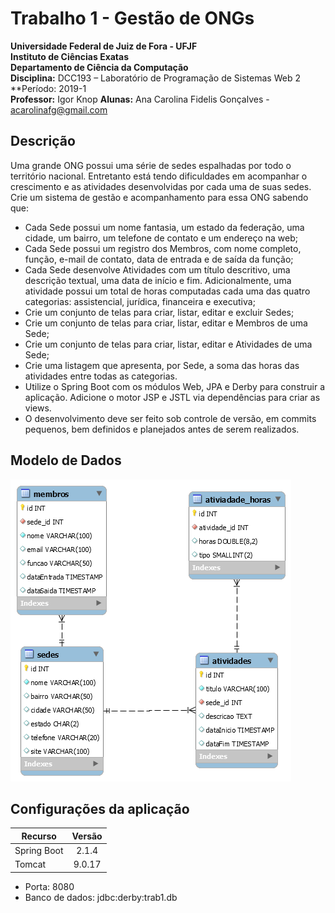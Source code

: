 # Trabalho 1 - Gestão de ONGs
**Universidade Federal de Juiz de Fora - UFJF**          
**Instituto de Ciências Exatas**                             
**Departamento de Ciência da Computação**                 
**Disciplina:** DCC193 – Laboratório de Programação de Sistemas Web 2
**Período: 2019-1  
**Professor:** Igor Knop
**Alunas:** Ana Carolina Fidelis Gonçalves - acarolinafg@gmail.com 

## Descrição ##
Uma grande ONG possui uma série de sedes espalhadas por todo o território nacional. Entretanto está tendo dificuldades em acompanhar o crescimento e as atividades desenvolvidas por cada uma de suas sedes.
Crie um sistema de gestão e acompanhamento para essa ONG sabendo que:

- Cada Sede possui um nome fantasia, um estado da federação, uma cidade, um bairro, um telefone de contato e um endereço na web;
- Cada Sede possui um registro dos Membros, com nome completo, função, e-mail de contato, data de entrada e de saída da função;
- Cada Sede desenvolve Atividades com um título descritivo, uma descrição textual, uma data de início e fim. Adicionalmente, uma atividade possui um total de horas computadas cada uma das quatro categorias: assistencial, jurídica, financeira e executiva;
- Crie um conjunto de telas para criar, listar, editar e excluir Sedes;
- Crie um conjunto de telas para criar, listar, editar e Membros de uma Sede;
- Crie um conjunto de telas para criar, listar, editar e Atividades de uma Sede;
- Crie uma listagem que apresenta, por Sede, a soma das horas das atividades entre todas as categorias.
- Utilize o Spring Boot com os módulos Web, JPA e Derby para construir a aplicação. Adicione o motor JSP e JSTL via dependências para criar as views.
- O desenvolvimento deve ser feito sob controle de versão, em commits pequenos, bem definidos e planejados antes de serem realizados.


## Modelo de Dados ##
![alt text](https://github.com/ufjf-dcc193/2019-1-dcc196-trb1-AnaCarolinaFidelis/blob/master/modelo.png "Modelo de Dados do Projeto")

## Configurações da aplicação ##
| Recurso       | Versão        |
| ------------- |:-------------:|
| Spring Boot   | 2.1.4         |
| Tomcat        | 9.0.17        |  

- Porta: 8080
- Banco de dados: jdbc:derby:trab1.db